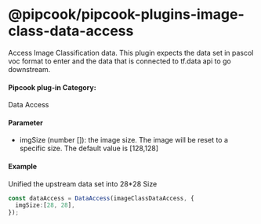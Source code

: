 # @pipcook/pipcook-plugins-image-class-data-access

Access Image Classification data. This plugin expects the data set in pascol voc format to enter and the data that is connected to tf.data api to go downstream.

<a name="klNlr"></a>
#### Pipcook plug-in Category:
Data Access

<a name="YN9Jh"></a>
#### Parameter

- imgSize (number []): the image size. The image will be reset to a specific size. The default value is [128,128]

<a name="FZx0K"></a>
#### Example
Unified the upstream data set into 28*28 Size

```typescript
const dataAccess = DataAccess(imageClassDataAccess, {
  imgSize:[28, 28],
});
```
